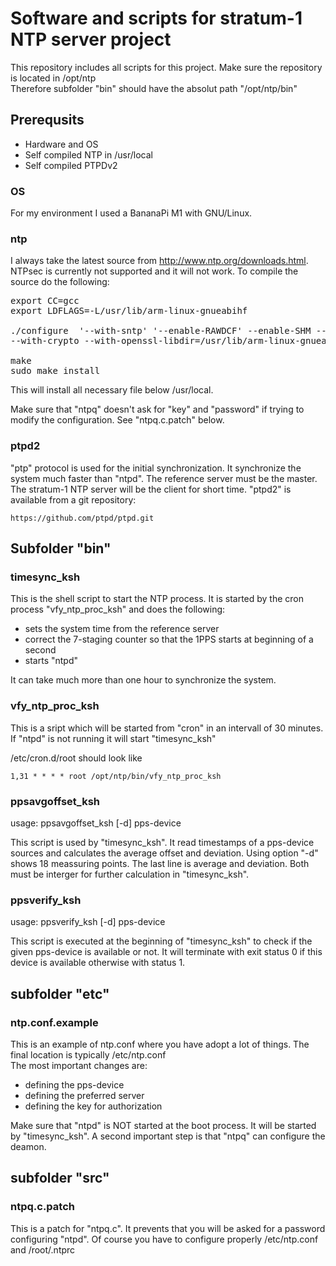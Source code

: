 
# Software and scripts for stratum-1 NTP server project

This repository includes all scripts for this project. Make sure the repository is located in /opt/ntp <br>
Therefore subfolder "bin" should have the absolut path "/opt/ntp/bin"

## Prerequsits

* Hardware and OS
* Self compiled NTP in /usr/local <br>
* Self compiled PTPDv2

### OS

For my environment I used a BananaPi M1 with GNU/Linux.

### ntp

I always take the latest source from http://www.ntp.org/downloads.html. NTPsec is currently not supported and it will not work. To compile the source do the following:

<pre>
export CC=gcc
export LDFLAGS=-L/usr/lib/arm-linux-gnueabihf

./configure  '--with-sntp' '--enable-RAWDCF' --enable-SHM --enable-ATOM -enable-NMEA '--enable-autokey' '--enable-simulator'  \
--with-crypto --with-openssl-libdir=/usr/lib/arm-linux-gnueabihf

make
sudo make install
</pre>

This will install all necessary file below /usr/local.

Make sure that "ntpq" doesn't ask for "key" and "password" if trying to modify the configuration. See "ntpq.c.patch" below.


### ptpd2

"ptp" protocol is used for the initial synchronization. It synchronize the system much faster than "ntpd". The reference server must be the master. The stratum-1 NTP server will be the client for short time. "ptpd2" is available from a git repository:

    https://github.com/ptpd/ptpd.git



## Subfolder "bin"

### timesync_ksh

This is the shell script to start the NTP process. It is started by the cron process "vfy_ntp_proc_ksh" and does the following:

* sets the system time from the reference server
* correct the 7-staging counter so that the 1PPS starts at beginning of a second
* starts "ntpd"

It can take much more than one hour to synchronize the system.

### vfy_ntp_proc_ksh

This is a sript which will be started from "cron" in an intervall of 30 minutes. If "ntpd" is not running it will start "timesync_ksh"

/etc/cron.d/root should look like

    1,31 * * * * root /opt/ntp/bin/vfy_ntp_proc_ksh


### ppsavgoffset_ksh

usage: ppsavgoffset_ksh [-d] pps-device

This script is used by "timesync_ksh". It read timestamps of a pps-device sources and calculates the average offset and deviation. Using option "-d" shows 18 meassuring points. The last line is average and deviation. Both must be interger for further calculation in "timesync_ksh".


### ppsverify_ksh

usage: ppsverify_ksh [-d] pps-device

This script is executed at the beginning of "timesync_ksh" to check if the given pps-device is available or not. It will terminate with exit status 0 if this device is available otherwise with status 1.

## subfolder "etc"

### ntp.conf.example

This is an example of ntp.conf where you have adopt a lot of things. The final location is typically /etc/ntp.conf <br>
The most important changes are: <br>
* defining the pps-device
* defining the preferred server
* defining the key for authorization

Make sure that "ntpd" is NOT started at the boot process. It will be started by "timesync_ksh". A second important step is that "ntpq" can configure the deamon.

## subfolder "src"

### ntpq.c.patch

This is a patch for "ntpq.c". It prevents that you will be asked for a password configuring "ntpd". Of course you have to configure properly /etc/ntp.conf and /root/.ntprc

